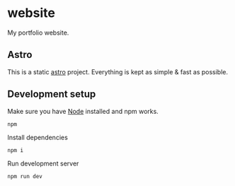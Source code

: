 # website

My portfolio website.

## Astro

This is a static [astro](https://astro.build/) project. Everything is kept as
simple & fast as possible.

## Development setup

Make sure you have [Node](https://nodejs.org/en/) installed and npm works.

```
npm
```

Install dependencies

```
npm i
```

Run development server

```
npm run dev
```
